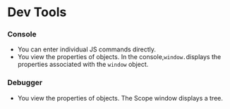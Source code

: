 # Dev Tools

### Console

- You can enter individual JS commands directly.
- You view the properties of objects. In the console,`window.`displays the properties associated with the `window` object.

### Debugger

- You view the properties of objects. The Scope window displays a tree. 
